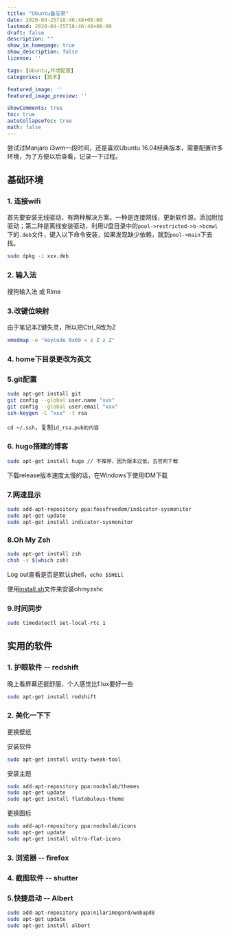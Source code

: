 ```yaml
---
title: "Ubuntu备忘录"
date: 2020-04-25T18:46:48+08:00
lastmod: 2020-04-25T18:46:48+08:00
draft: false
description: ""
show_in_homepage: true
show_description: false
license: ''

tags: [Ubuntu,环境配置]
categories: [技术]

featured_image: ''
featured_image_preview: ''

showComments: true
toc: true
autoCollapseToc: true
math: false
---
```


尝试过Manjaro i3wm一段时间，还是喜欢Ubuntu 16.04经典版本，需要配置许多环境，为了方便以后查看，记录一下过程。

## 基础环境

### 1. 连接wifi

首先要安装无线驱动，有两种解决方案。一种是连接网线，更新软件源，添加附加驱动；第二种是离线安装驱动，利用U盘目录中的`pool->restricted->b->bcmwl`下的`.deb`文件，键入以下命令安装，如果发现缺少依赖，就到`pool->main`下去找。

```bash
sudo dpkg -i xxx.deb
```

### 2. 输入法

搜狗输入法 或 Rime

### 3.改键位映射

由于笔记本Z键失灵，所以把Ctrl_R改为Z

```bash
xmodmap -e "keycode 0x69 = z Z z Z"
```

### 4. home下目录更改为英文


### 5.git配置

```bash
sudo apt-get install git
git config --global user.name "xxx"
git config --global user.email "xxx"
ssh-keygen -C "xxx" -t rsa
```

`cd ~/.ssh`，复制`id_rsa.pub的内容`

### 6. hugo搭建的博客

```bash
sudo apt-get install hugo // 不推荐，因为版本过低，去官网下载
```
下载release版本速度太慢的话，在Windows下使用IDM下载
### 7.网速显示

```bash
sudo add-apt-repository ppa:fossfreedom/indicator-sysmonitor
sudo apt-get update
sudo apt-get install indicator-sysmonitor
```

### 8.Oh My Zsh

```bash
sudo apt-get install zsh
chsh -s $(which zsh)
```

Log out查看是否是默认shell，`echo $SHELl`

使用[install.sh](https://github.com/ohmyzsh/ohmyzsh/blob/master/tools/install.sh)文件来安装ohmyzshc

### 9.时间同步

```bash
sudo timedatectl set-local-rtc 1 
```

## 实用的软件

### 1. 护眼软件 -- redshift

晚上看屏幕还挺舒服，个人感觉比f.lux要好一些

```bash
sudo apt-get install redshift
```

### 2. 美化一下下

更换壁纸

安装软件

```bash
sudo apt-get install unity-tweak-tool
```

安装主题

```bash
sudo add-apt-repository ppa:noobslab/themes
sudo apt-get update
sudo apt-get install flatabulous-theme
```

更换图标

```bash
sudo add-apt-repository ppa:noobslab/icons
sudo apt-get update
sudo apt-get install ultra-flat-icons
```

### 3. 浏览器 -- firefox

### 4. 截图软件 -- shutter

### 5.快捷启动 -- Albert

```bash
sudo add-apt-repository ppa:nilarimogard/webupd8
sudo apt-get update
sudo apt-get install albert
```

